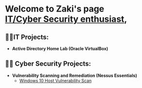 <h1> Welcome to Zaki's page <br/><a href="https://www.linkedin.com/in/zaki-isse-3793b0219/"> IT/Cyber Security enthusiast</a>, 
<h2>👨‍💻IT Projects:</h2>

-  <b>Active Directory Home Lab (Oracle VirtualBox)</b>

<h2>🐱‍💻 Cyber Security Projects:</h2>

- <b>Vulnerability Scanning and Remediation (Nessus Essentials)</b>
  - [Windows 10 Host Vulnerability Scan](https://github.com/mozaki99/VulnerabilityScanner)
